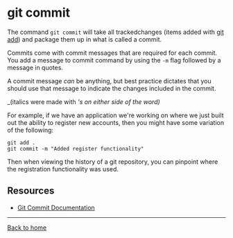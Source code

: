 # git commit

The command `git commit` will take all trackedchanges (items added with [git add](./Add.md)) and package them up in what is called a commit.

Commits come with commit messages that are required for each commit. You add a message to commit command by using the `-m` flag followed by a message in quotes.

A commit message _can_ be anything, but best practice dictates that you should use that message to indicate the changes included in the commit.

_(italics were made with _'s on either side of the word)_

For example, if we have an application we're working on where we just built out the ability to register new accounts, then you might have some variation of the following:
```
git add .
git commit -m "Added register functionality"
```

Then when viewing the history of a git repository, you can pinpoint where the registration functionality was used.

## Resources

- [Git Commit Documentation](https://git-scm.com/docs/git-commit)

---
[Back to home](../README.md)